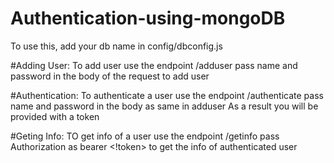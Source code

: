 # Authentication-using-mongoDB
To use this, add your db name in config/dbconfig.js

#Adding User:
To add user use the endpoint /adduser
pass name and password in the body of the request to add user

#Authentication:
To authenticate a user use the endpoint /authenticate
pass name and password in the body as same in adduser
As a result you will be provided with a token

#Geting Info:
TO get info of a user use the endpoint /getinfo
pass Authorization as bearer <!token> to get the info of authenticated user
